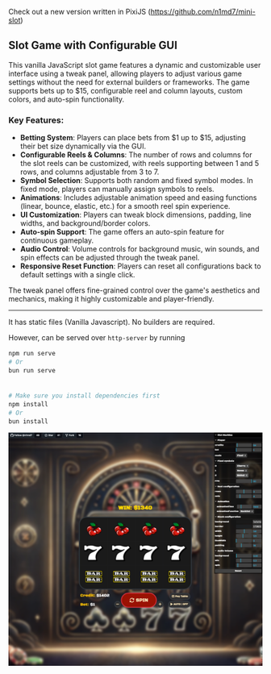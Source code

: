 Check out a new version written in PixiJS (https://github.com/n1md7/mini-slot)

## Slot Game with Configurable GUI

This vanilla JavaScript slot game features a dynamic and customizable user interface using a tweak panel, allowing
players to adjust various game settings without the need for external builders or frameworks. The game supports bets up
to $15, configurable reel and column layouts, custom colors, and auto-spin functionality.

### Key Features:

- **Betting System**: Players can place bets from $1 up to $15, adjusting their bet size dynamically via the GUI.
- **Configurable Reels & Columns**: The number of rows and columns for the slot reels can be customized, with reels
  supporting between 1 and 5 rows, and columns adjustable from 3 to 7.
- **Symbol Selection**: Supports both random and fixed symbol modes. In fixed mode, players can manually assign symbols
  to reels.
- **Animations**: Includes adjustable animation speed and easing functions (linear, bounce, elastic, etc.) for a smooth
  reel spin experience.
- **UI Customization**: Players can tweak block dimensions, padding, line widths, and background/border colors.
- **Auto-spin Support**: The game offers an auto-spin feature for continuous gameplay.
- **Audio Control**: Volume controls for background music, win sounds, and spin effects can be adjusted through the
  tweak panel.
- **Responsive Reset Function**: Players can reset all configurations back to default settings with a single click.

The tweak panel offers fine-grained control over the game's aesthetics and mechanics, making it highly customizable and
player-friendly.

---

It has static files (Vanilla Javascript). No builders are required.

However, can be served over `http-server` by running

```bash
npm run serve
# Or
bun run serve


# Make sure you install dependencies first
npm install
# Or
bun install
```

![cover.png](img/cover.png)
